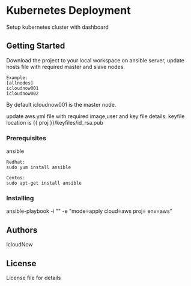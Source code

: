 # Kubernetes Deployment

Setup kubernetes cluster with dashboard

## Getting Started

Download the project to your local workspace on ansible server, update hosts file with required master and slave nodes.
```
Example:
[allnodes]
icloudnow001
icloudnow002
```
By default icloudnow001 is the master node.

update aws.yml file with required image,user and key file details.
keyfile location is {{ proj }}/keyfiles/id_rsa.pub


### Prerequisites

ansible 


```
Redhat:
sudo yum install ansible

Centos:
sudo apt-get install ansible
```

### Installing
ansible-playbook -i "<path to inventory file>" -e "mode=apply cloud=aws proj=<path to your workspace project> env=aws" <path to playboook cloudnow.yml>

## Authors
IcloudNow


## License

License file for details
